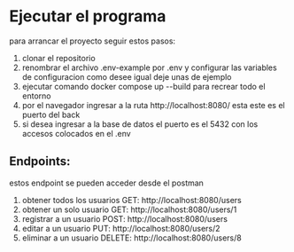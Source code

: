 # Ejecutar el programa

para arrancar el proyecto seguir estos pasos:

1. clonar el repositorio
2. renombrar el archivo .env-example por .env y configurar las variables de configuracion como desee igual deje unas de ejemplo
3. ejecutar comando docker compose up --build para recrear todo el entorno
4. por el navegador ingresar a la ruta http://localhost:8080/ esta este es el puerto del back
5. si desea ingresar a la base de datos el puerto es el 5432 con los accesos colocados en el .env

## Endpoints:
estos endpoint se pueden acceder desde el postman

1. obtener todos los usuarios GET:  http://localhost:8080/users
2. obtener un solo usuario GET: http://localhost:8080/users/1
3. registrar a un usuario POST: http://localhost:8080/users
4. editar a un usuario PUT: http://localhost:8080/users/2
5. eliminar a un usuario DELETE: http://localhost:8080/users/8
